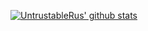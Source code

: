 [![UntrustableRus' github stats](https://github-readme-stats.vercel.app/api?username=UntrustableRus)](https://github.com/anuraghazra/github-readme-stats)
